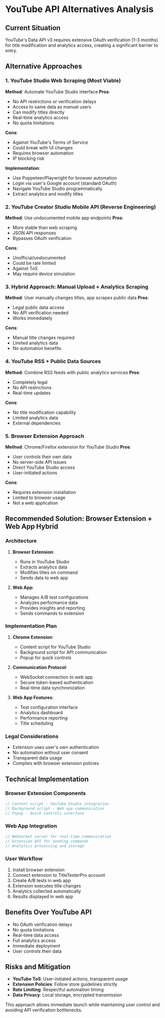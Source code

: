 # YouTube API Alternatives Analysis

## Current Situation
YouTube's Data API v3 requires extensive OAuth verification (1-3 months) for title modification and analytics access, creating a significant barrier to entry.

## Alternative Approaches

### 1. YouTube Studio Web Scraping (Most Viable)
**Method**: Automate YouTube Studio interface
**Pros**:
- No API restrictions or verification delays
- Access to same data as manual users
- Can modify titles directly
- Real-time analytics access
- No quota limitations

**Cons**:
- Against YouTube's Terms of Service
- Could break with UI changes
- Requires browser automation
- IP blocking risk

**Implementation**:
- Use Puppeteer/Playwright for browser automation
- Login via user's Google account (standard OAuth)
- Navigate YouTube Studio programmatically
- Extract analytics and modify titles

### 2. YouTube Creator Studio Mobile API (Reverse Engineering)
**Method**: Use undocumented mobile app endpoints
**Pros**:
- More stable than web scraping
- JSON API responses
- Bypasses OAuth verification

**Cons**:
- Unofficial/undocumented
- Could be rate limited
- Against ToS
- May require device simulation

### 3. Hybrid Approach: Manual Upload + Analytics Scraping
**Method**: User manually changes titles, app scrapes public data
**Pros**:
- Legal public data access
- No API verification needed
- Works immediately

**Cons**:
- Manual title changes required
- Limited analytics data
- No automation benefits

### 4. YouTube RSS + Public Data Sources
**Method**: Combine RSS feeds with public analytics services
**Pros**:
- Completely legal
- No API restrictions
- Real-time updates

**Cons**:
- No title modification capability
- Limited analytics data
- External dependencies

### 5. Browser Extension Approach
**Method**: Chrome/Firefox extension for YouTube Studio
**Pros**:
- User controls their own data
- No server-side API issues
- Direct YouTube Studio access
- User-initiated actions

**Cons**:
- Requires extension installation
- Limited to browser usage
- Not a web application

## Recommended Solution: Browser Extension + Web App Hybrid

### Architecture
1. **Browser Extension**: 
   - Runs in YouTube Studio
   - Extracts analytics data
   - Modifies titles on command
   - Sends data to web app

2. **Web App**:
   - Manages A/B test configurations
   - Analyzes performance data
   - Provides insights and reporting
   - Sends commands to extension

### Implementation Plan
1. **Chrome Extension**:
   - Content script for YouTube Studio
   - Background script for API communication
   - Popup for quick controls

2. **Communication Protocol**:
   - WebSocket connection to web app
   - Secure token-based authentication
   - Real-time data synchronization

3. **Web App Features**:
   - Test configuration interface
   - Analytics dashboard
   - Performance reporting
   - Title scheduling

### Legal Considerations
- Extension uses user's own authentication
- No automation without user consent
- Transparent data usage
- Complies with browser extension policies

## Technical Implementation

### Browser Extension Components
```javascript
// Content script - YouTube Studio integration
// Background script - Web app communication  
// Popup - Quick controls interface
```

### Web App Integration
```javascript
// WebSocket server for real-time communication
// Extension API for sending commands
// Analytics processing and storage
```

### User Workflow
1. Install browser extension
2. Connect extension to TitleTesterPro account
3. Create A/B tests in web app
4. Extension executes title changes
5. Analytics collected automatically
6. Results displayed in web app

## Benefits Over YouTube API
- No OAuth verification delays
- No quota limitations
- Real-time data access
- Full analytics access
- Immediate deployment
- User controls their data

## Risks and Mitigation
- **YouTube ToS**: User-initiated actions, transparent usage
- **Extension Policies**: Follow store guidelines strictly
- **Rate Limiting**: Respectful automation timing
- **Data Privacy**: Local storage, encrypted transmission

This approach allows immediate launch while maintaining user control and avoiding API verification bottlenecks.